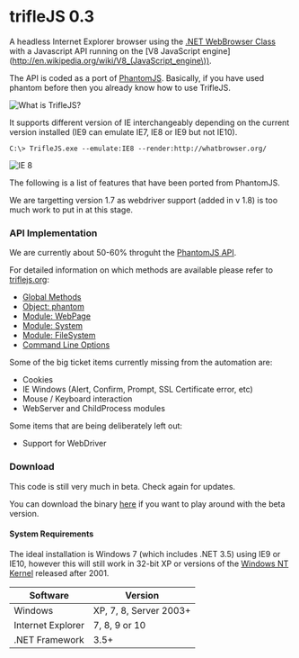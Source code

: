trifleJS 0.3
=========

A headless Internet Explorer browser using the [.NET WebBrowser Class](http://msdn.microsoft.com/en-us/library/system.windows.forms.webbrowser.aspx) with a Javascript API running on the [V8 JavaScript engine](http://en.wikipedia.org/wiki/V8_(JavaScript_engine\)).

The API is coded as a port of [PhantomJS](http://phantomjs.org). Basically, if you have used phantom before then you already know how to use TrifleJS.

![What is TrifleJS?](https://raw.github.com/sdesalas/trifleJS/master/Docs/What.Is.Trifle.png "What is TrifleJS?")

It supports different version of IE interchangeably depending on the current version installed (IE9 can emulate IE7, IE8 or IE9 but not IE10).

    C:\> TrifleJS.exe --emulate:IE8 --render:http://whatbrowser.org/

![IE 8](https://raw.github.com/sdesalas/trifleJS/master/Docs/whatbrowser.org.IE8.png "Running as IE 8")

The following is a list of features that have been ported from PhantomJS. 

We are targetting version 1.7 as webdriver support (added in v 1.8) is too much work to put in at this stage.

### API Implementation

We are currently about 50-60% throguht the [PhantomJS API](http://phantomjs.org/api/).

For detailed information on which methods are available please refer to [triflejs.org](http://triflejs.org):

- [Global Methods](http://triflejs.org#post-11)
- [Object: phantom](http://triflejs.org#post-18)
- [Module: WebPage](http://triflejs.org#post-20)
- [Module: System](http://triflejs.org#post-24)
- [Module: FileSystem](http://triflejs.org#post-27)
- [Command Line Options](http://triflejs.org#post-29)

Some of the big ticket items currently missing from the automation are: 

- Cookies
- IE Windows (Alert, Confirm, Prompt, SSL Certificate error, etc)
- Mouse / Keyboard interaction
- WebServer and ChildProcess modules

Some items that are being deliberately left out:

- Support for WebDriver

### Download

This code is still very much in beta. Check again for updates.

You can download the binary [here](https://github.com/sdesalas/trifleJS/raw/master/Build/Binary/TrifleJS.Latest.zip) if you want to play around with the beta version. 

#### System Requirements

The ideal installation is Windows 7 (which includes .NET 3.5) using IE9 or IE10, however this will still work in 32-bit XP or versions of the [Windows NT Kernel](http://en.wikipedia.org/wiki/Comparison_of_Microsoft_Windows_versions#Windows_NT) released after 2001.

|Software           | Version                 |
|-------------------|-------------------------|
|Windows            | XP, 7, 8, Server 2003+  |
|Internet Explorer  | 7, 8, 9 or 10           |
|.NET Framework     | 3.5+                    |

